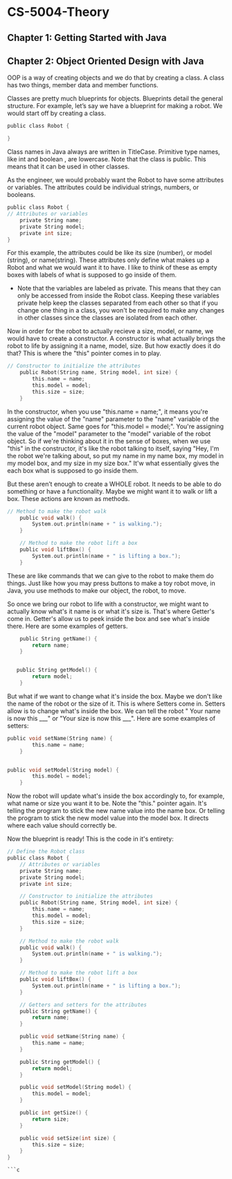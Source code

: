 # CS-5004-Theory


## Chapter 1: Getting Started with Java 




## Chapter 2: Object Oriented Design with Java 

OOP is a way of creating objects and we do that by creating a class. A class has two things, member data and member functions. 

Classes are pretty much blueprints for objects. Blueprints detail the general structure. For example, let’s say we have a blueprint for making a robot. We would start off by creating a class. 

```c
public class Robot {

} 
```
Class names in Java always are written in TitleCase. Primitive type names, like int and boolean , are lowercase. Note that the class is public. This means that it can be used in other classes. 

As the engineer, we would probably want the Robot to have some attributes or variables. The attributes could be individual strings, numbers, or booleans.

```c
public class Robot {
// Attributes or variables
    private String name;
    private String model;
    private int size;
} 
```
For this example, the attributes could be like its size (number), or model (string), or name(string). These attributes only define what makes up a Robot and what we would want it to have. I like to think of these as empty boxes with labels of what is supposed to go inside of them. 

* Note that the variables are labeled as private. This means that they can only be accessed from inside the Robot class. Keeping these variables private help keep the classes separated from each other so that if you change one thing in a class, you won't be required to make any changes in other classes since the classes are isolated from each other. 

Now in order for the robot to actually recieve a size, model, or name, we would have to create a constructor. A constructor is what actually brings the robot to life by assigning it a name, model, size. But how exactly does it do that? This is where the "this" pointer comes in to play. 

```c
// Constructor to initialize the attributes
    public Robot(String name, String model, int size) {
        this.name = name;
        this.model = model;
        this.size = size;
    }
```
In the constructor, when you use "this.name = name;", it means you're assigning the value of the "name" parameter to the "name" variable of the current robot object. Same goes for "this.model = model;". You're assigning the value of the "model" parameter to the "model" variable of the robot object. So if we're thinking about it in the sense of boxes, when we use "this" in the constructor, it's like the robot talking to itself, saying "Hey, I'm the robot we're talking about, so put my name in my name box, my model in my model box, and my size in my size box." It'w what essentially gives the each box what is supposed to go inside them.

But these aren’t enough to create a WHOLE robot. It needs to be able to do something or have a functionality.  Maybe we might want it to walk or lift a box. These actions are known as methods. 

```c
// Method to make the robot walk
    public void walk() {
        System.out.println(name + " is walking.");
    }

    // Method to make the robot lift a box
    public void liftBox() {
        System.out.println(name + " is lifting a box.");
    }
```

These are like commands that we can give to the robot to make them do things. Just like how you may press buttons to make a toy robot move, in Java, you use methods to make our object, the robot, to move. 

So once we bring our robot to life with a constructor, we might want to actually know what's it name is or what it's size is. That's where Getter's come in. Getter's allow us to peek inside the box and see what's inside there. Here are some examples of getters. 

```c
    public String getName() {
        return name;
    }


   public String getModel() {
        return model;
    }

```


But what if we want to change what it's inside the box. Maybe we don't like the name of the robot or the size of it. This is where Setters come in. Setters allow is to change what's inside the box. We can tell the robot " Your name is now this ___" or "Your size is now this ___". Here are some examples of setters: 

```c
public void setName(String name) {
        this.name = name;
    }


public void setModel(String model) {
        this.model = model;
    }
```
Now the robot will update what's inside the box accordingly to, for example, what name or size you want it to be. Note the "this." pointer again. It's telling the program to stick the new name value into the name box. Or telling the program to stick the new model value into the model box. It directs where each value should correctly be. 


Now the blueprint is ready! This is the code in it's entirety: 

```c
// Define the Robot class
public class Robot {
    // Attributes or variables
    private String name;
    private String model;
    private int size;

    // Constructor to initialize the attributes
    public Robot(String name, String model, int size) {
        this.name = name;
        this.model = model;
        this.size = size;
    }

    // Method to make the robot walk
    public void walk() {
        System.out.println(name + " is walking.");
    }

    // Method to make the robot lift a box
    public void liftBox() {
        System.out.println(name + " is lifting a box.");
    }

    // Getters and setters for the attributes
    public String getName() {
        return name;
    }

    public void setName(String name) {
        this.name = name;
    }

    public String getModel() {
        return model;
    }

    public void setModel(String model) {
        this.model = model;
    }

    public int getSize() {
        return size;
    }

    public void setSize(int size) {
        this.size = size;
    }
}

```c





